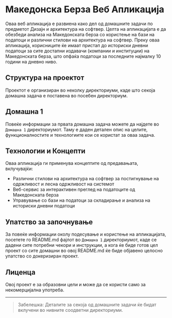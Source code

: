 # Македонска Берза Веб Апликација

Оваа веб апликација е развиена како дел од домашните задачи по предметот Дизајн и архитектура на софтвер. Целта на апликацијата е да обезбеди анализа на Македонската берза со користење на бази на податоци и различни стилови на архитектура на софтвер. Преку оваа апликација, корисниците ќе имаат пристап до историски дневни податоци за сите достапни издавачи (компании и институции) на Македонската берза, што опфаќа податоци за последните најмалку 10 години на дневно ниво.

## Структура на проектот

Проектот е организиран во неколку директориуми, каде што секоја домашна задача е поставена во посебен директориум.

## Домашна 1

Повеќе информации за првата домашна задача можете да најдете во `Домашна 1` директориумот. Таму е даден детален опис на целите, функционалностите и технологиите кои се користат за оваа задача.

## Технологии и Концепти

Оваа апликација ги применува концептите од предавањата, вклучувајќи:
- Различни стилови на архитектура на софтвер за постигнување на одржливост и лесна одржливост на системот
- Веб-сервис за интерактивен преглед на податоците од Македонската берза
- Управување со бази на податоци за складирање и анализа на историски дневни податоци

## Упатство за започнување

За повеќе информации околу подесување и користење на апликацијата, посетете го README.md фајлот во `Домашна 1` директориумот, каде се дадени сите потребни чекори и инструкции, а кога ќе биде готов цел проект со сите домашни во овој README.md ќе биде објавено целосно упатство со докеризиран проект.

## Лиценца

Овој проект е за образовни цели и може да се користи само за некомерцијална употреба.

---

> Забелешка: Деталите за секоја од домашните задачи ќе бидат вклучени во нивните соодветни директориуми.
